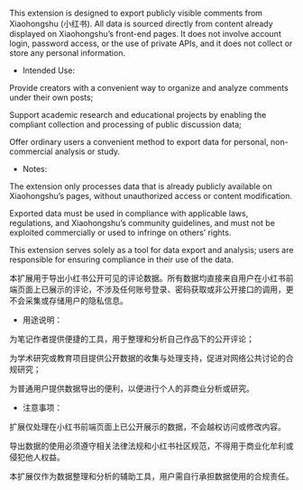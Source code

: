 This extension is designed to export publicly visible comments from Xiaohongshu (小红书). All data is sourced directly from content already displayed on Xiaohongshu’s front-end pages. It does not involve account login, password access, or the use of private APIs, and it does not collect or store any personal information.

- Intended Use:

Provide creators with a convenient way to organize and analyze comments under their own posts;

Support academic research and educational projects by enabling the compliant collection and processing of public discussion data;

Offer ordinary users a convenient method to export data for personal, non-commercial analysis or study.

- Notes:

The extension only processes data that is already publicly available on Xiaohongshu’s pages, without unauthorized access or content modification.

Exported data must be used in compliance with applicable laws, regulations, and Xiaohongshu’s community guidelines, and must not be exploited commercially or used to infringe on others’ rights.

This extension serves solely as a tool for data export and analysis; users are responsible for ensuring compliance in their use of the data.


本扩展用于导出小红书公开可见的评论数据。所有数据均直接来自用户在小红书前端页面上已展示的评论，不涉及任何账号登录、密码获取或非公开接口的调用，更不会采集或存储用户的隐私信息。

- 用途说明：

为笔记作者提供便捷的工具，用于整理和分析自己作品下的公开评论；

为学术研究或教育项目提供公开数据的收集与处理支持，促进对网络公共讨论的合规研究；

为普通用户提供数据导出的便利，以便进行个人的非商业分析或研究。

- 注意事项：

扩展仅处理在小红书前端页面上已公开展示的数据，不会越权访问或修改内容。

导出数据的使用必须遵守相关法律法规和小红书社区规范，不得用于商业化牟利或侵犯他人权益。

本扩展仅作为数据整理和分析的辅助工具，用户需自行承担数据使用的合规责任。
